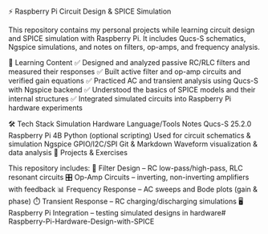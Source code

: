 ⚡ Raspberry Pi Circuit Design & SPICE Simulation

This repository contains my personal projects while learning circuit design and SPICE simulation with Raspberry Pi.
It includes Qucs-S schematics, Ngspice simulations, and notes on filters, op-amps, and frequency analysis.

📘 Learning Content
✅ Designed and analyzed passive RC/RLC filters and measured their responses
✅ Built active filter and op-amp circuits and verified gain equations
✅ Practiced AC and transient analysis using Qucs-S with Ngspice backend
✅ Understood the basics of SPICE models and their internal structures
✅ Integrated simulated circuits into Raspberry Pi hardware experiments

🛠️ Tech Stack
Simulation	Hardware	Language/Tools	Notes
Qucs-S 25.2.0	Raspberry Pi 4B	Python (optional scripting)	Used for circuit schematics & simulation
Ngspice	GPIO/I2C/SPI	Git & Markdown	Waveform visualization & data analysis
📂 Projects & Exercises

This repository includes:
🔌 Filter Design – RC low-pass/high-pass, RLC resonant circuits
🎛️ Op-Amp Circuits – inverting, non-inverting amplifiers with feedback
📊 Frequency Response – AC sweeps and Bode plots (gain & phase)
⏱️ Transient Response – RC charging/discharging simulations
🖥️ Raspberry Pi Integration – testing simulated designs in hardware# Raspberry-Pi-Hardware-Design-with-SPICE
